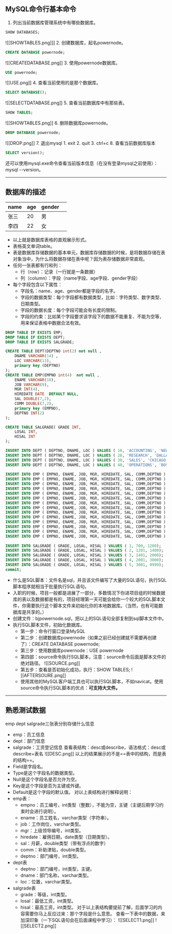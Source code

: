 ## MySQL命令行基本命令
1. 列出当前数据库管理系统中有哪些数据库。
```SQL
SHOW DATABASES;
```
![[SHOWTABLES.png]]]
2. 创建数据库，起名powernode。
```SQL
CREATE DATABASE powernode;
```
![[CREATEDATABASE.png]]
3. 使用powernode数据库。
```SQL
USE powernode;
```
![[USE.png]]
4. 查看当前使用的是那个数据库。
```SQL
SELECT DATABASE();
```
![[SELECTDATABASE.png]]
5. 查看当前数据库中有那些表。
```SQL
SHOW TABLES;
```
![[SHOWTABLES.png]]
6. 删除数据库powernode。
```SQL
DROP DATABASE powernode;
```
![[DROP.png]]
7. 退出mysql
	1. exit
	2. quit
	3. ctrl+c
8. 查看当前数据库版本
```SQL
SELECT version();
```
还可以使用mysql.exe命令查看当前版本信息（在没有登录mysql之前使用）：mysql --version。


---
## 数据库的描述


| name | age | gender |     |
| ---- | --- | ------ | --- |
| 张三   | 20  | 男      |     |
| 李四   | 22  | 女      |     |
- 以上就是数据库表格的直观展示形式。
- 表格英文单词table。
- 表是数据库存储数据的基本单元，数据库存储数据的时候，是将数据存储在表对象当中，为什么将数据存储在表中呢？因为表存储数据非常直观。
- 任何一张表都有行和列：
	- 行（row）：记录（一行就是一条数据）
	- 列（column）：字段（name字段、age字段、gender字段）
- 每个字段包含以下属性：
	- 字段名：name、age、gender都是字段的名字。
	- 字段的数据类型：每个字段都有数据类型，比如：字符类型、数字类型、日期类型。
	- 字段的数据长度：每个字段可能会有长度的限制。
	- 字段的约束：比如某个字段要求该字段下的数据不能重复、不能为空等，用来保证表格中数据合法有效。
```SQL
DROP TABLE IF EXISTS EMP;
DROP TABLE IF EXISTS DEPT;
DROP TABLE IF EXISTS SALGRADE;

CREATE TABLE DEPT(DEPTNO int(2) not null ,
	DNAME VARCHAR(14) ,
	LOC VARCHAR(13),
	primary key (DEPTNO)
);
CREATE TABLE EMP(EMPNO int(4)  not null ,
	ENAME VARCHAR(10),
	JOB VARCHAR(9),
	MGR INT(4),
	HIREDATE DATE  DEFAULT NULL,
	SAL DOUBLE(7,2),
	COMM DOUBLE(7,2),
	primary key (EMPNO),
	DEPTNO INT(2) 
);

CREATE TABLE SALGRADE( GRADE INT,
	LOSAL INT,
	HISAL INT
);

INSERT INTO DEPT ( DEPTNO, DNAME, LOC ) VALUES ( 10, 'ACCOUNTING', 'NEW YORK'); 
INSERT INTO DEPT ( DEPTNO, DNAME, LOC ) VALUES ( 20, 'RESEARCH', 'DALLAS'); 
INSERT INTO DEPT ( DEPTNO, DNAME, LOC ) VALUES ( 30, 'SALES', 'CHICAGO'); 
INSERT INTO DEPT ( DEPTNO, DNAME, LOC ) VALUES ( 40, 'OPERATIONS', 'BOSTON'); 
 
INSERT INTO EMP ( EMPNO, ENAME, JOB, MGR, HIREDATE, SAL, COMM,DEPTNO ) VALUES ( 7369, 'SMITH', 'CLERK', 7902,  '1980-12-17', 800, NULL, 20); 
INSERT INTO EMP ( EMPNO, ENAME, JOB, MGR, HIREDATE, SAL, COMM,DEPTNO ) VALUES ( 7499, 'ALLEN', 'SALESMAN', 7698,  '1981-02-20', 1600, 300, 30); 
INSERT INTO EMP ( EMPNO, ENAME, JOB, MGR, HIREDATE, SAL, COMM,DEPTNO ) VALUES ( 7521, 'WARD', 'SALESMAN', 7698,  '1981-02-22', 1250, 500, 30); 
INSERT INTO EMP ( EMPNO, ENAME, JOB, MGR, HIREDATE, SAL, COMM,DEPTNO ) VALUES ( 7566, 'JONES', 'MANAGER', 7839,  '1981-04-02', 2975, NULL, 20); 
INSERT INTO EMP ( EMPNO, ENAME, JOB, MGR, HIREDATE, SAL, COMM,DEPTNO ) VALUES ( 7654, 'MARTIN', 'SALESMAN', 7698,  '1981-09-28', 1250, 1400, 30); 
INSERT INTO EMP ( EMPNO, ENAME, JOB, MGR, HIREDATE, SAL, COMM,DEPTNO ) VALUES ( 7698, 'BLAKE', 'MANAGER', 7839,  '1981-05-01', 2850, NULL, 30); 
INSERT INTO EMP ( EMPNO, ENAME, JOB, MGR, HIREDATE, SAL, COMM,DEPTNO ) VALUES ( 7782, 'CLARK', 'MANAGER', 7839,  '1981-06-09', 2450, NULL, 10); 
INSERT INTO EMP ( EMPNO, ENAME, JOB, MGR, HIREDATE, SAL, COMM,DEPTNO ) VALUES ( 7788, 'SCOTT', 'ANALYST', 7566,  '1987-04-19', 3000, NULL, 20); 
INSERT INTO EMP ( EMPNO, ENAME, JOB, MGR, HIREDATE, SAL, COMM,DEPTNO ) VALUES ( 7839, 'KING', 'PRESIDENT', NULL,  '1981-11-17', 5000, NULL, 10); 
INSERT INTO EMP ( EMPNO, ENAME, JOB, MGR, HIREDATE, SAL, COMM,DEPTNO ) VALUES ( 7844, 'TURNER', 'SALESMAN', 7698,  '1981-09-08', 1500, 0, 30); 
INSERT INTO EMP ( EMPNO, ENAME, JOB, MGR, HIREDATE, SAL, COMM,DEPTNO ) VALUES ( 7876, 'ADAMS', 'CLERK', 7788,  '1987-05-23', 1100, NULL, 20); 
INSERT INTO EMP ( EMPNO, ENAME, JOB, MGR, HIREDATE, SAL, COMM,DEPTNO ) VALUES ( 7900, 'JAMES', 'CLERK', 7698,  '1981-12-03', 950, NULL, 30); 
INSERT INTO EMP ( EMPNO, ENAME, JOB, MGR, HIREDATE, SAL, COMM,DEPTNO ) VALUES ( 7902, 'FORD', 'ANALYST', 7566,  '1981-12-03', 3000, NULL, 20); 
INSERT INTO EMP ( EMPNO, ENAME, JOB, MGR, HIREDATE, SAL, COMM,DEPTNO ) VALUES ( 7934, 'MILLER', 'CLERK', 7782,  '1982-01-23', 1300, NULL, 10); 
 
INSERT INTO SALGRADE ( GRADE, LOSAL, HISAL ) VALUES ( 1, 700, 1200); 
INSERT INTO SALGRADE ( GRADE, LOSAL, HISAL ) VALUES ( 2, 1201, 1400); 
INSERT INTO SALGRADE ( GRADE, LOSAL, HISAL ) VALUES ( 3, 1401, 2000); 
INSERT INTO SALGRADE ( GRADE, LOSAL, HISAL ) VALUES ( 4, 2001, 3000); 
INSERT INTO SALGRADE ( GRADE, LOSAL, HISAL ) VALUES ( 5, 3001, 9999); 
commit;
```
- 什么是SQL脚本：文件名是sql，并且该文件编写了大量的SQL语句，执行SQL脚本程序就相当于批量执行SQL语句。
- 入职的时候，项目一般都是进展了一部分，多数情况下你进项目组的时候数据库的表以及数据都是有的，项目经理第一天可能会给你一个较大的SQL脚本文件，你需要执行这个脚本文件来初始化你的本地数据库。（当然，也有可能数据库是共享的。）
- 创建文件：bjpowernode.sql，把以上的SQL语句全部复制到sql脚本文件中。
- 执行SQL脚本文件，初始化数据库。
	- 第一步：命令行窗口登录MySQL
	- 第二步：创建数据库powernode（如果之前已经创建就不需要再创建了）：CREATE DATABASE powernode;
	- 第三步：使用数据库powernode：USE powernode
	- 第四部：source命令执行SQL脚本，注意：source命令后面是脚本文件的绝对路径。
		![[SOURCE.png]]
	- 第五步：查看是否初始化成功，执行：SHOW TABLES;
	 ![[AFTERSOURE.png]]
	 - 使用其他的MySQL客户端工具也可以执行SQL脚本，不如navicat。使用source命令执行SQL脚本的优点：**可支持大文件。**
---
## 熟悉测试数据
emp dept salgrade三张表分别存储什么信息
- emp：员工信息
- dept：部门信息
- salgrade：工资登记信息
查看表结构：desc或describe，语法格式：desc或describe+表名
![[DESC.png]]
以上的结果展示的不是==表中的结构，而是表的结构==。
- Field是字段名。
- Type是这个字段名的数据类型。
- Null是这个字段名是否允许为空。
- Key是这个字段是否为主键或外键。
- Default是这个字段的默认值。
对以上表结构进行解释说明：
- emp表：
	- empno：员工编号，int类型（整数），不能为空，主键（主键后期学习约束时会进行说明）。
	- ename：员工姓名，varchar类型（字符串）。
	- job：工作岗位，varchar类型。
	- mgr：上级领导编号，int类型。
	- hiredate：雇佣日期，date类型（日期类型）。
	- sal：月薪，double类型（带有浮点的数字）
	- comm：补助津贴，double类型。
	- deptno：部门编号，int类型。
- dept表
	- deptno：部门编号，int类型，主键。
	- dname：部门名称，varchar类型。
	- loc：位置，varchar类型。
- salgrade表
	- grade：等级，int类型。
	- losal：最低工资，int类型。
	- hisal：最高工资，int类型。
对于以上表结构要提前了解，后面学习的内容需要你马上反应过来：那个字段是什么意思。
查看一下表中的数据，来加深印象（一下SQL语句会在后面课程中学习）：
![[SELECT1.png]]
![[SELECT2.png]]
